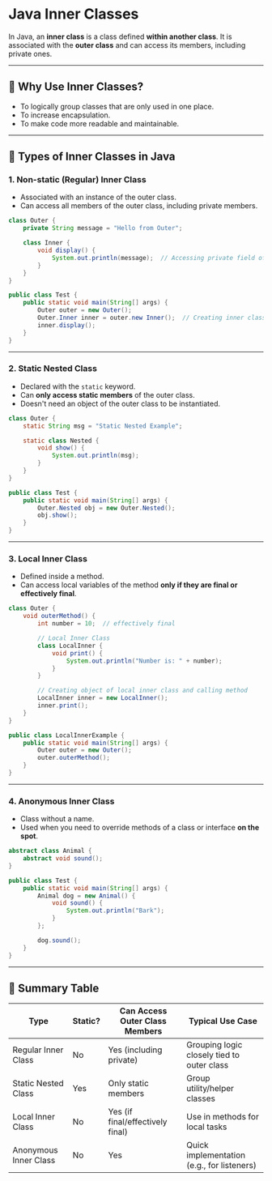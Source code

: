 
# Java Inner Classes
In Java, an **inner class** is a class defined **within another class**. It is associated with the **outer class** and can access its members, including private ones.

---

## 🔹 Why Use Inner Classes?

* To logically group classes that are only used in one place.
* To increase encapsulation.
* To make code more readable and maintainable.

---

## 🔸 Types of Inner Classes in Java

### 1. **Non-static (Regular) Inner Class**

* Associated with an instance of the outer class.
* Can access all members of the outer class, including private members.

```java
class Outer {
    private String message = "Hello from Outer";

    class Inner {
        void display() {
            System.out.println(message);  // Accessing private field of outer class
        }
    }
}

public class Test {
    public static void main(String[] args) {
        Outer outer = new Outer();
        Outer.Inner inner = outer.new Inner();  // Creating inner class object
        inner.display();
    }
}
```

---

### 2. **Static Nested Class**

* Declared with the `static` keyword.
* Can **only access static members** of the outer class.
* Doesn't need an object of the outer class to be instantiated.

```java
class Outer {
    static String msg = "Static Nested Example";

    static class Nested {
        void show() {
            System.out.println(msg);
        }
    }
}

public class Test {
    public static void main(String[] args) {
        Outer.Nested obj = new Outer.Nested();
        obj.show();
    }
}
```

---

### 3. **Local Inner Class**

* Defined inside a method.
* Can access local variables of the method **only if they are final or effectively final**.

```java
class Outer {
    void outerMethod() {
        int number = 10;  // effectively final

        // Local Inner Class
        class LocalInner {
            void print() {
                System.out.println("Number is: " + number);
            }
        }

        // Creating object of local inner class and calling method
        LocalInner inner = new LocalInner();
        inner.print();
    }
}

public class LocalInnerExample {
    public static void main(String[] args) {
        Outer outer = new Outer();
        outer.outerMethod();
    }
}

```

---

### 4. **Anonymous Inner Class**

* Class without a name.
* Used when you need to override methods of a class or interface **on the spot**.

```java
abstract class Animal {
    abstract void sound();
}

public class Test {
    public static void main(String[] args) {
        Animal dog = new Animal() {
            void sound() {
                System.out.println("Bark");
            }
        };

        dog.sound();
    }
}
```

---

## 🔹 Summary Table

| Type                  | Static? | Can Access Outer Class Members   | Typical Use Case                           |
| --------------------- | ------- | -------------------------------- | ------------------------------------------ |
| Regular Inner Class   | No      | Yes (including private)          | Grouping logic closely tied to outer class |
| Static Nested Class   | Yes     | Only static members              | Group utility/helper classes               |
| Local Inner Class     | No      | Yes (if final/effectively final) | Use in methods for local tasks             |
| Anonymous Inner Class | No      | Yes                              | Quick implementation (e.g., for listeners) |

